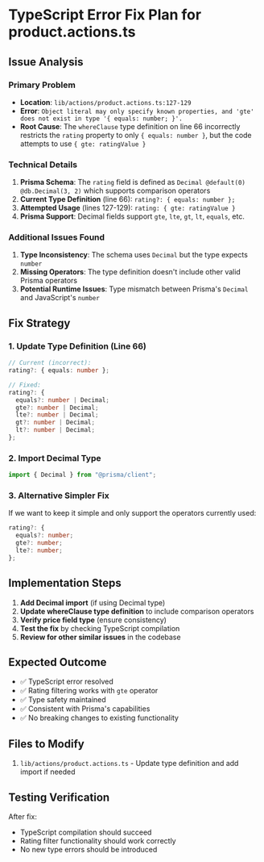 # TypeScript Error Fix Plan for product.actions.ts

## Issue Analysis

### Primary Problem

- **Location**: `lib/actions/product.actions.ts:127-129`
- **Error**: `Object literal may only specify known properties, and 'gte' does not exist in type '{ equals: number; }'.`
- **Root Cause**: The `whereClause` type definition on line 66 incorrectly restricts the `rating` property to only `{ equals: number }`, but the code attempts to use `{ gte: ratingValue }`

### Technical Details

1. **Prisma Schema**: The `rating` field is defined as `Decimal @default(0) @db.Decimal(3, 2)` which supports comparison operators
2. **Current Type Definition** (line 66): `rating?: { equals: number };`
3. **Attempted Usage** (lines 127-129): `rating: { gte: ratingValue }`
4. **Prisma Support**: Decimal fields support `gte`, `lte`, `gt`, `lt`, `equals`, etc.

### Additional Issues Found

1. **Type Inconsistency**: The schema uses `Decimal` but the type expects `number`
2. **Missing Operators**: The type definition doesn't include other valid Prisma operators
3. **Potential Runtime Issues**: Type mismatch between Prisma's `Decimal` and JavaScript's `number`

## Fix Strategy

### 1. Update Type Definition (Line 66)

```typescript
// Current (incorrect):
rating?: { equals: number };

// Fixed:
rating?: {
  equals?: number | Decimal;
  gte?: number | Decimal;
  lte?: number | Decimal;
  gt?: number | Decimal;
  lt?: number | Decimal;
};
```

### 2. Import Decimal Type

```typescript
import { Decimal } from "@prisma/client";
```

### 3. Alternative Simpler Fix

If we want to keep it simple and only support the operators currently used:

```typescript
rating?: {
  equals?: number;
  gte?: number;
  lte?: number;
};
```

## Implementation Steps

1. **Add Decimal import** (if using Decimal type)
2. **Update whereClause type definition** to include comparison operators
3. **Verify price field type** (ensure consistency)
4. **Test the fix** by checking TypeScript compilation
5. **Review for other similar issues** in the codebase

## Expected Outcome

- ✅ TypeScript error resolved
- ✅ Rating filtering works with `gte` operator
- ✅ Type safety maintained
- ✅ Consistent with Prisma's capabilities
- ✅ No breaking changes to existing functionality

## Files to Modify

1. `lib/actions/product.actions.ts` - Update type definition and add import if needed

## Testing Verification

After fix:

- TypeScript compilation should succeed
- Rating filter functionality should work correctly
- No new type errors should be introduced

